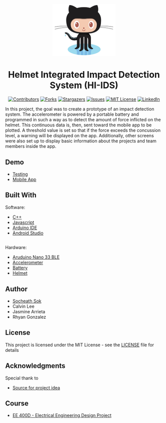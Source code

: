<!-- Readme Start here -->

<!-- Load logo from readme/logo.jpg -->
<div align="center">
  <img src="readme/logo.jpg" width="200" alt="animated" />
</div>


<!-- Title -->
<h1 align="center" style="border: none">
Helmet Integrated Impact Detection System (HI-IDS)
</h1>


<!-- Shield IO - very nice icons -->
<div align="center">

[![Contributors][contributors_shield]][contributors_url]
[![Forks][forks_shield]][forks_url]
[![Stargazers][stars_shield]][stars_url]
[![Issues][issues_shield]][issues_url]
[![MIT License][license_shield]][license_url]
[![LinkedIn][linkedin_shield]][linkedin_url]

</div>


<!-- Description -->
In this project, the goal was to create a prototype of an impact detection system. The accelerometer is powered by a portable battery and programmed in such a way as to detect the amount of force inflicted on the helmet. This continuous data is, then, sent toward the mobile app to be plotted. A threshold value is set so that if the force exceeds the concussion level, a warning will be displayed on the app. Additionally, other screens were also set up to display basic information about the projects and team members inside the app. 



<!-- Include externals file that you need to run the program -->
 ## Demo 
 - [Testing][Video]
 - [Mobile App]



<!-- Include your major tools and frameworks -->
## Built With
Software:
- [C++][C++]
- [Javascript][js]
- [Arduino IDE][Arduino IDE]
- [Android Studio][Android]
##
Hardware:
- [Aruduino Nano 33 BLE][Nano]
- [Accelerometer][ADXL337]
- [Battery][Battery]
- [Helmet][Helmet]


<!-- Authors information -->
## Author
- [Socheath Sok][github]
- Calvin Lee
- Jasmine Arrieta
- Rhyan Gonzalez


<!-- License -->
## License
This project is licensed under the MIT License - see the [LICENSE][license_url] file for details


<!-- Shoutout to other projects, plugin, or minor tools -->
 ## Acknowledgments
Special thank to
- [Source for project idea][Reference]


<!-- Course -->
## Course
- [EE 400D - Electrical Engineering Design Project][course]


<!-- References -->
<!-- Shield Icons-->
[contributors_shield]: https://img.shields.io/github/contributors/SocheathSok/Automatic-Maze-Navigation-System.svg?style=for-the-badge
[forks_shield]: https://img.shields.io/github/forks/SocheathSok/Automatic-Maze-Navigation-System.svg?style=for-the-badge
[stars_shield]: https://img.shields.io/github/stars/SocheathSok/Automatic-Maze-Navigation-System.svg?style=for-the-badge
[issues_shield]: https://img.shields.io/github/issues/SocheathSok/Automatic-Maze-Navigation-System.svg?style=for-the-badge
[license_shield]: https://img.shields.io/github/license/SocheathSok/Automatic-Maze-Navigation-System.svg?style=for-the-badge
[linkedin_shield]: https://img.shields.io/badge/-LinkedIn-black.svg?style=for-the-badge&logo=linkedin&colorB=555

<!-- Shield URLs -->
[contributors_url]: https://github.com/SocheathSok/Automatic-Maze-Navigation-System/graphs/contributors
[forks_url]: https://github.com/SocheathSok/Automatic-Maze-Navigation-System/network/members
[stars_url]: https://github.com/SocheathSok/Automatic-Maze-Navigation-System/stargazers
[issues_url]: https://github.com/SocheathSok/Automatic-Maze-Navigation-System/issues
[license_url]: https://github.com/SocheathSok/Automatic-Maze-Navigation-System/blob/master/LICENSE
[linkedin_url]: https://www.linkedin.com/in/socheath-sok-010822240/

<!-- Other URLs -->
[github]: https://github.com/socheathsok
[course]: http://catalog.csulb.edu/preview_course_nopop.php?catoid=5&coid=40951
[Video]: https://mega.nz/file/AHUwgZZb#tcqhxrfINuTJXR5NxMqklZfutIDx3MLeCqxFvkEQLRE
[C++]: https://www.cplusplus.com/doc/tutorial/
[js]: https://www.javascript.com/
[Arduino IDE]: https://www.arduino.cc/en/software
[Android]: https://developer.android.com/studio
[Nano]: http://store.arduino.cc/products/arduino-nano-33-ble
[ADXL337]: https://learn.sparkfun.com/tutorials/adxl337-and-adxl377-accelerometer-hookup-guide/all
[Battery]: https://www.sweetwater.com/store/detail/SB902A--shure-sb902a-rechargeable-lithium-ion-battery
[Helmet]: https://www.amazon.com/Riddell-Victor-Youth-Helmet-X-Large/dp/B07CVCSCGR/ref=sr_1_1?c=ts&keywords=Football+Helmets&qid=1654408527&s=team-sports&sr=1-1&ts_id=3410681
[Mobile App]: https://github.com/SocheathSok/HI_IDS_Final/tree/master/Mobile%20App
[Reference]: https://learn.sparkfun.com/tutorials/raspberry-pi-zero-helmet-impact-force-monitor

[Best-README-Template]: https://github.com/othneildrew/Best-README-Template


